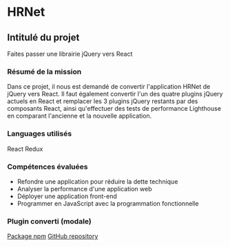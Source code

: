 # HRNet

## Intitulé du projet

Faites passer une librairie jQuery vers React

### Résumé de la mission

Dans ce projet, il nous est demandé de convertir l'application HRNet de jQuery vers React. Il faut également convertir l'un des quatre plugins jQuery actuels en React et remplacer les 3 plugins jQuery restants par des composants React, ainsi qu'effectuer des tests de performance Lighthouse en comparant l'ancienne et la nouvelle application.

### Languages utilisés

React
Redux

### Compétences évaluées

* Refondre une application pour réduire la dette technique
* Analyser la performance d'une application web
* Déployer une application front-end
* Programmer en JavaScript avec la programmation fonctionnelle

### Plugin converti (modale)

[Package npm](https://www.npmjs.com/package/maxime-cat-modal)
[GitHub repository](https://github.com/Maximecat/Maximecat_14_31122023)